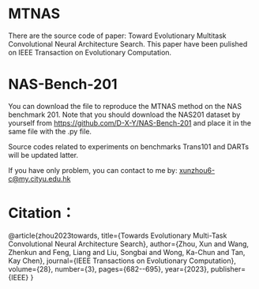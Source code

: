 # MTNAS
There are the source code of paper: Toward Evolutionary Multitask Convolutional Neural Architecture Search. This paper have been pulished on IEEE Transaction on Evolutionary Computation.

# NAS-Bench-201
You can download the file to reproduce the MTNAS method on the NAS benchmark 201. Note that you should download the NAS201 dataset by yourself from https://github.com/D-X-Y/NAS-Bench-201 and place it in the same file with the .py file.

Source codes related to experiments on benchmarks Trans101 and DARTs will be updated latter. 

If you have only problem, you can contact to me by: xunzhou6-c@my.cityu.edu.hk

# Citation：
@article{zhou2023towards,
  title={Towards Evolutionary Multi-Task Convolutional Neural Architecture Search},
  author={Zhou, Xun and Wang, Zhenkun and Feng, Liang and Liu, Songbai and Wong, Ka-Chun and Tan, Kay Chen},
  journal={IEEE Transactions on Evolutionary Computation},
  volume={28},
  number={3},
  pages={682--695},
  year={2023},
  publisher={IEEE}
}
